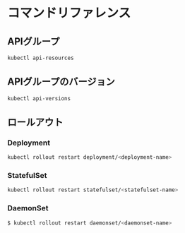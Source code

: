 # コマンドリファレンス
## APIグループ
```sh
kubectl api-resources
```

## APIグループのバージョン
```sh
kubectl api-versions
```

## ロールアウト
### Deployment
```sh
kubectl rollout restart deployment/<deployment-name>
```
### StatefulSet
```sh
kubectl rollout restart statefulset/<statefulset-name>
```
### DaemonSet
```sh
$ kubectl rollout restart daemonset/<daemonset-name>
```
